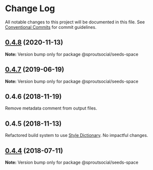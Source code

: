 # Change Log

All notable changes to this project will be documented in this file.
See [Conventional Commits](https://conventionalcommits.org) for commit guidelines.

## [0.4.8](https://github.com/sproutsocial/seeds-packets/compare/@sproutsocial/seeds-space@0.4.7...@sproutsocial/seeds-space@0.4.8) (2020-11-13)

**Note:** Version bump only for package @sproutsocial/seeds-space





## [0.4.7](https://github.com/sproutsocial/seeds/compare/@sproutsocial/seeds-space@0.4.5...@sproutsocial/seeds-space@0.4.7) (2019-06-19)

**Note:** Version bump only for package @sproutsocial/seeds-space





## 0.4.6 (2018-11-19)
Remove metadata comment from output files.

## 0.4.5 (2018-11-13)
Refactored build system to use [Style Dictionary](https://amzn.github.io/style-dictionary). No impactful changes.

<a name="0.4.4"></a>
## [0.4.4](https://github.com/sproutsocial/seeds/compare/@sproutsocial/seeds-space@0.4.3...@sproutsocial/seeds-space@0.4.4) (2018-07-11)




**Note:** Version bump only for package @sproutsocial/seeds-space
